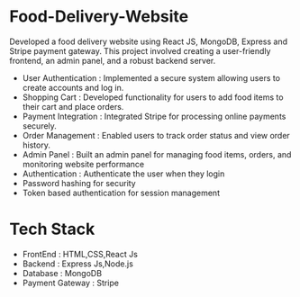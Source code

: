 # Food-Delivery-Website

Developed a food delivery website using React JS, MongoDB, Express and Stripe payment gateway. This project
involved creating a user-friendly frontend, an admin panel, and a robust backend server.
- User Authentication : Implemented a secure system allowing users to create accounts and log in.
- Shopping Cart : Developed functionality for users to add food items to their cart and place orders.
- Payment Integration : Integrated Stripe for processing online payments securely.
- Order Management : Enabled users to track order status and view order history.
- Admin Panel : Built an admin panel for managing food items, orders, and monitoring website performance
- Authentication : Authenticate the user when they login
- Password hashing for security
- Token based authentication for session management

# Tech Stack
- FrontEnd : HTML,CSS,React Js
- Backend : Express Js,Node.js
- Database : MongoDB
- Payment Gateway : Stripe
